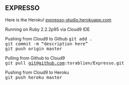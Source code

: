 ## EXPRESSO

Here is the Heroku! [expresso-studio.herokuapp.com](expresso-studio.herokuapp.com/)

Running on Ruby 2.2.2p95 via Cloud9 IDE

Pushing from Cloud9 to Github 
<tt>git add .</tt>  
<tt>git commit -m “description here”</tt>   
<tt>git push origin master</tt>  

Pulling from Github to Cloud9   
<tt>git pull git@github.com:torablien/Expresso.git</tt>  

Pushing from Cloud9 to Heroku   
<tt>git push heroku master</tt>  